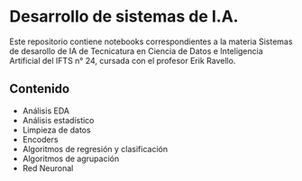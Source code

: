 # Desarrollo de sistemas de I.A.

Este repositorio contiene notebooks correspondientes a la materia Sistemas de desarollo de IA de Tecnicatura en Ciencia de Datos e Inteligencia Artificial del IFTS 
n° 24, cursada con el profesor Erik Ravello.

## Contenido

- Análisis EDA
- Análisis estadístico
- Limpieza de datos
- Encoders
- Algoritmos de regresión y clasificación
- Algoritmos de agrupación
- Red Neuronal
